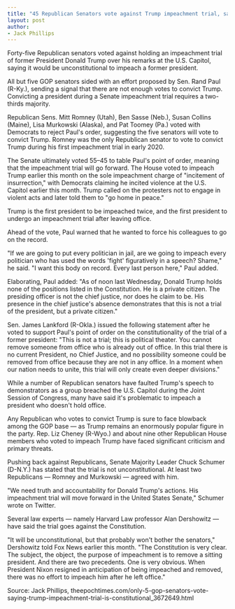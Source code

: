 ```yaml
---
title: "45 Republican Senators vote against Trump impeachment trial, say it's unconstitutional"
layout: post
author:
- Jack Phillips
---
```


Forty-five Republican senators voted against holding an impeachment trial of former President Donald Trump over his remarks at the U.S. Capitol, saying it would be unconstitutional to impeach a former president.

All but five GOP senators sided with an effort proposed by Sen. Rand Paul (R-Ky.), sending a signal that there are not enough votes to convict Trump. Convicting a president during a Senate impeachment trial requires a two-thirds majority.

Republican Sens. Mitt Romney (Utah), Ben Sasse (Neb.), Susan Collins (Maine), Lisa Murkowski (Alaska), and Pat Toomey (Pa.) voted with Democrats to reject Paul's order, suggesting the five senators will vote to convict Trump. Romney was the only Republican senator to vote to convict Trump during his first impeachment trial in early 2020.

The Senate ultimately voted 55–45 to table Paul's point of order, meaning that the impeachment trial will go forward. The House voted to impeach Trump earlier this month on the sole impeachment charge of "incitement of insurrection," with Democrats claiming he incited violence at the U.S. Capitol earlier this month. Trump called on the protesters not to engage in violent acts and later told them to "go home in peace."

Trump is the first president to be impeached twice, and the first president to undergo an impeachment trial after leaving office.

Ahead of the vote, Paul warned that he wanted to force his colleagues to go on the record.

"If we are going to put every politician in jail, are we going to impeach every politician who has used the words 'fight' figuratively in a speech? Shame," he said. "I want this body on record. Every last person here," Paul added.

Elaborating, Paul added: "As of noon last Wednesday, Donald Trump holds none of the positions listed in the Constitution. He is a private citizen. The presiding officer is not the chief justice, nor does he claim to be. His presence in the chief justice's absence demonstrates that this is not a trial of the president, but a private citizen."

Sen. James Lankford (R-Okla.) issued the following statement after he voted to support Paul's point of order on the constitutionality of the trial of a former president: "This is not a trial; this is political theater. You cannot remove someone from office who is already out of office. In this trial there is no current President, no Chief Justice, and no possibility someone could be removed from office because they are not in any office. In a moment when our nation needs to unite, this trial will only create even deeper divisions."

While a number of Republican senators have faulted Trump's speech to demonstrators as a group breached the U.S. Capitol during the Joint Session of Congress, many have said it's problematic to impeach a president who doesn't hold office.

Any Republican who votes to convict Trump is sure to face blowback among the GOP base — as Trump remains an enormously popular figure in the party. Rep. Liz Cheney (R-Wyo.) and about nine other Republican House members who voted to impeach Trump have faced significant criticism and primary threats.

Pushing back against Republicans, Senate Majority Leader Chuck Schumer (D-N.Y.) has stated that the trial is not unconstitutional. At least two Republicans — Romney and Murkowski — agreed with him.

"We need truth and accountability for Donald Trump's actions. His impeachment trial will move forward in the United States Senate," Schumer wrote on Twitter.

Several law experts — namely Harvard Law professor Alan Dershowitz — have said the trial goes against the Constitution.

"It will be unconstitutional, but that probably won't bother the senators," Dershowitz told Fox News earlier this month. "The Constitution is very clear. The subject, the object, the purpose of impeachment is to remove a sitting president. And there are two precedents. One is very obvious. When President Nixon resigned in anticipation of being impeached and removed, there was no effort to impeach him after he left office."

Source: Jack Phillips, theepochtimes.com/only-5-gop-senators-vote-saying-trump-impeachment-trial-is-constitutional\_3672649.html
